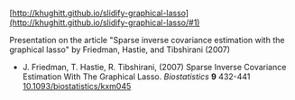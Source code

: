 [http://khughitt.github.io/slidify-graphical-lasso](http://khughitt.github.io/slidify-graphical-lasso/#1)

Presentation on the article "Sparse inverse covariance estimation with the 
graphical lasso" by Friedman, Hastie, and Tibshirani (2007)

- J. Friedman, T. Hastie, R. Tibshirani, (2007) Sparse Inverse Covariance 
Estimation With The Graphical Lasso.  *Biostatistics*  **9**  432-441  
[10.1093/biostatistics/kxm045](http://dx.doi.org/10.1093/biostatistics/kxm045)
